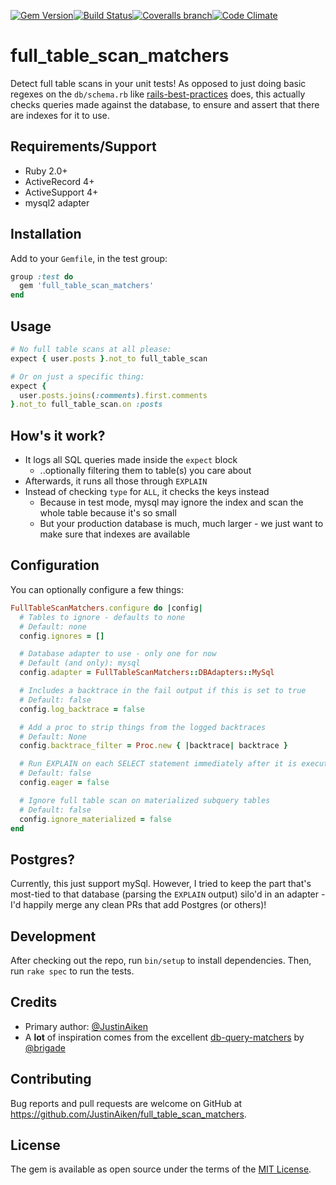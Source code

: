 [![Gem Version](http://img.shields.io/gem/v/full_table_scan_matchers.svg)](https://rubygems.org/gems/full_table_scan_matchers)[![Build Status](http://img.shields.io/travis/JustinAiken/full_table_scan_matchers/master.svg)](http://travis-ci.org/JustinAiken/full_table_scan_matchers)[![Coveralls branch](http://img.shields.io/coveralls/JustinAiken/full_table_scan_matchers/master.svg)](https://coveralls.io/r/JustinAiken/full_table_scan_matchers?branch=master)[![Code Climate](http://img.shields.io/codeclimate/github/JustinAiken/full_table_scan_matchers.svg)](https://codeclimate.com/github/JustinAiken/full_table_scan_matchers)

# full_table_scan_matchers

Detect full table scans in your unit tests!  As opposed to just doing basic regexes on the `db/schema.rb` like [rails-best-practices](https://github.com/railsbp/rails_best_practices) does, this actually checks queries made against the database, to ensure and assert that there are indexes for it to use.

## Requirements/Support

- Ruby 2.0+
- ActiveRecord 4+
- ActiveSupport 4+
- mysql2 adapter

## Installation

Add to your `Gemfile`, in the test group:

```ruby
group :test do
  gem 'full_table_scan_matchers'
end
```

## Usage

```ruby
# No full table scans at all please:
expect { user.posts }.not_to full_table_scan

# Or on just a specific thing:
expect {
  user.posts.joins(:comments).first.comments
}.not_to full_table_scan.on :posts
```

## How's it work?

- It logs all SQL queries made inside the `expect` block
  - ..optionally filtering them to table(s) you care about
- Afterwards, it runs all those through `EXPLAIN`
- Instead of checking `type` for `ALL`, it checks the keys instead
  - Because in test mode, mysql may ignore the index and scan the whole table because it's so small
  - But your production database is much, much larger - we just want to make sure that indexes are available

## Configuration

You can optionally configure a few things:

```ruby
FullTableScanMatchers.configure do |config|
  # Tables to ignore - defaults to none
  # Default: none
  config.ignores = []

  # Database adapter to use - only one for now
  # Default (and only): mysql
  config.adapter = FullTableScanMatchers::DBAdapters::MySql

  # Includes a backtrace in the fail output if this is set to true
  # Default: false
  config.log_backtrace = false

  # Add a proc to strip things from the logged backtraces
  # Default: None
  config.backtrace_filter = Proc.new { |backtrace| backtrace }

  # Run EXPLAIN on each SELECT statement immediately after it is executed
  # Default: false
  config.eager = false

  # Ignore full table scan on materialized subquery tables
  # Default: false
  config.ignore_materialized = false
end
```

## Postgres?

Currently, this just support mySql.  However, I tried to keep the part that's most-tied to that database (parsing the `EXPLAIN` output) silo'd in an adapter - I'd happily merge any clean PRs that add Postgres (or others)!

## Development

After checking out the repo, run `bin/setup` to install dependencies. Then, run `rake spec` to run the tests.

## Credits

- Primary author: [@JustinAiken](https://github.com/JustinAiken)
- A **lot** of inspiration comes from the excellent [db-query-matchers](https://github.com/brigade/db-query-matchers) by [@brigade](https://github.com/brigade)

## Contributing

Bug reports and pull requests are welcome on GitHub at https://github.com/JustinAiken/full_table_scan_matchers.

## License

The gem is available as open source under the terms of the [MIT License](http://opensource.org/licenses/MIT).
